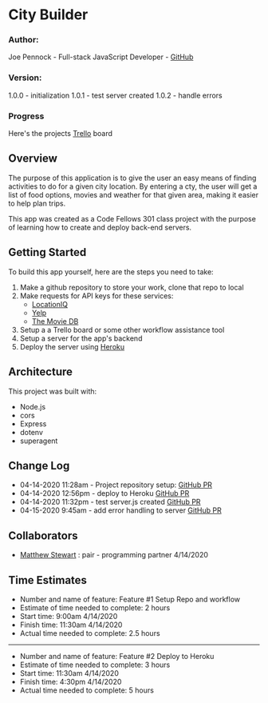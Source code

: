 # City Builder

### **Author**:
Joe Pennock - Full-stack JavaScript Developer - [GitHub](https://github.com/penjoe)

### **Version**:
1.0.0 - initialization
1.0.1 - test server created
1.0.2 - handle errors
<!-- (increment the patch/fix version number if you make more commits past your first submission) -->

###  Progress 
Here's the projects [Trello](https://trello.com/b/S1cbilFm/city-builder-api) board
## Overview
The purpose of this application is to give the user an easy means of finding activities to do for a given city location. By entering a cty, the user will get a list of food options, movies and weather for that given area, making it easier to help plan trips.

This app was created as a Code Fellows 301 class project with the purpose of learning how to create and deploy back-end servers. 

## Getting Started
To build this app yourself, here are the steps you need to take:
1. Make a github repository to store your work, clone that repo to local
2. Make requests for API keys for these services:
    - [LocationIQ](https://locationiq.com/)
    - [Yelp](https://www.yelp.com/developers/documentation/v3/business_search)
    - [The Movie DB](https://developers.themoviedb.org/3/getting-started/introduction)
3. Setup a a Trello board or some other workflow assistance tool
4. Setup a server for the app's backend
5. Deploy the server using [Heroku](https://www.heroku.com/)

## Architecture
<!-- Provide a detailed description of the application design. What technologies (languages, libraries, etc) you're using, and any other relevant design information. -->
This project was built with:
- Node.js
- cors
- Express
- dotenv
- superagent

## Change Log
<!-- Use this area to document the iterative changes made to your application as each feature is successfully implemented. Use time stamps. Here's an examples:
01-01-2001 4:59pm - Application now has a fully-functional express server, with a GET route for the location resource. -->
- 04-14-2020 11:28am - Project repository setup: [GitHub PR](https://github.com/penjoe/city-builder/pull/1)
- 04-14-2020 12:56pm - deploy to Heroku [GitHub PR](https://github.com/penjoe/city-explorer-api/pull/2)
- 04-14-2020 11:32pm - test server.js created [GitHub PR](https://github.com/penjoe/city-explorer-api/pull/3)
- 04-15-2020 9:45am - add error handling to server [GitHub PR](https://github.com/penjoe/city-explorer-api/pull/5)

## Collaborators
- [Matthew Stewart](https://github.com/matthewadamstewart) :  pair - programming partner 4/14/2020

## Time Estimates
- Number and name of feature: Feature #1 Setup Repo and workflow
- Estimate of time needed to complete: 2 hours
- Start time: 9:00am 4/14/2020
- Finish time: 11:30am 4/14/2020
- Actual time needed to complete: 2.5 hours
<hr>

- Number and name of feature: Feature #2 Deploy to Heroku
- Estimate of time needed to complete: 3 hours
- Start time: 11:30am 4/14/2020
- Finish time: 4:30pm 4/14/2020
- Actual time needed to complete: 5 hours
